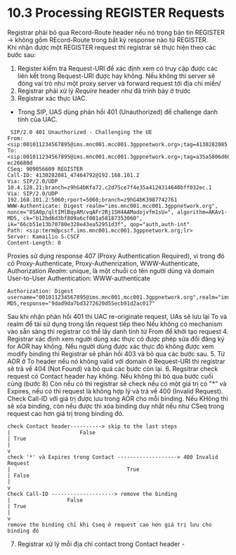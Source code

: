 # 10.3 Processing REGISTER Requests
Registrar phải bỏ qua Record-Route header nếu nó trong bản tin REGISTER -> không gồm REcord-Route trong bất kỳ response nào từ REGISTER. \
Khi nhận được một REGISTER request thì registrar sẽ thực hiện theo các bước sau: 
1. Register kiểm tra Request-URI để xác định xem có truy cập được các liên kết trong Request-URI được hay không. Nếu không thì server sẽ đóng vai trò như một proxy server và forward request tới địa chỉ miền/
2. Registrar phải xử lý *Require* header như đã trình bày ở trước
3. Registrar xác thực UAC. 
  - Trong SIP, UAS dùng phản hồi 401 (Unauthorized) để challenge danh tính của UAC. 
   ```
    SIP/2.0 401 Unauthorized - Challenging the UE
  From: <sip:001011234567895@ims.mnc001.mcc001.3gppnetwork.org>;tag=4130282085
  To: <sip:001011234567895@ims.mnc001.mcc001.3gppnetwork.org>;tag=a35a5806d6040414c4d26ea88c1e71a0-ec26680d
  CSeq: 909056609 REGISTER
  Call-ID: 4130282081_47464792@192.168.101.2
  Via: SIP/2.0/UDP 10.4.128.21;branch=z9hG4bKfa72.c2d75ce7f4e35a4124314640bff032ec.1
  Via: SIP/2.0/UDP 192.168.101.2:5060;rport=5060;branch=z9hG4bK3987742761
  WWW-Authenticate: Digest realm="ims.mnc001.mcc001.3gppnetwork.org",    nonce="8SA0p/qltIMlBqyAM/vqAFr2Rj1SH4AAMadojvfm1sU=", algorithm=AKAv1-MD5, ck="b12bd6d3bf809a6cf001a58187353060", ik="66cb51e13b70780e328e43ea52951d3f", qop="auth,auth-int"
  Path: <sip:term@pcscf.ims.mnc001.mcc001.3gppnetwork.org;lr>
  Server: Kamailio S-CSCF
  Content-Length: 0
  ```
  Proxies sử dụng response 407 (Proxy Authentication Required), vì trong đó có Proxy-Authenticate, Proxy-Authenrization, WWW-Authenticate, Authorization 
  *Realm*: unique, là một chuỗi có tên người dùng và domain 
  User-to-User Authentication: WWW-authenticate 
  ```
  Authorization: Digest username="001011234567895@ims.mnc001.mcc001.3gppnetwork.org",realm="ims.mnc001.mcc001.3gppnetwork.org",uri="sip:ims.mnc001.mcc001.3gppnetwork.org",qop=auth,nonce="8SA0p/qltIMlBqyAM/vqAFr2Rj1SH4AAMadojvfm1sU=",nc=00000001,cnonce="4130282079",algorithm=AKAv1-MD5,response="9dad9da7bd3272620d55ecb91d2ac017"
  ```
  Sau khi nhận phản hồi 401 thì UAC re-originate request, UAs sẽ lưu lại To và realm để tái sử dụng trong lần request tiếp theo 
Nếu không có mechanism vào sẵn sàng thì registrar có thể lấy danh tính từ From để khởi tạo request
4. Registrar xác định xem người dùng xác thực có được phép sửa đổi đăng ký for AOR hay không. Nếu người dùng được xác thực đó không được xem modify binding thì Registrar sẽ phản hồi 403 và bỏ qua các bước sau. 
5. Từ AOR ở To header nếu nó không valid với domain ở Request-URI thì registrar sẽ trả về 404 (Not Found) và bỏ quá các bước còn lại. 
6. Regsitrar check request có Contact header hay không. Nếu không thì bỏ qua bước cuối cùng (bước 8) 
   Còn nếu có thì registrar sẽ check nếu có một giá trị có "*" và Expires, nếu có thì request là không hợp lý và trả về 400 (Invalid Request). \
   Check Call-ID với giá trị được lưu trong AOR cho mỗi binding. Nếu KHông thì sẽ xóa binding, còn nếu được thì xóa binding duy nhất nếu như CSeq trong request cao hơn giá trị trong binding đó. 
   ```
   check Contact header----------> skip to the last steps 
   |                      False
   | True
   |
   v
   check '*' và Expires trong Contact -------------------> 400 Invalid Request
   |                                     True
   | False
   |
   v
   Check Call-ID --------------------> remove the binding
   |                  False
   | True
   |
   v 
   remove the binding chỉ khi Cseq ở request cao hơn giá trị lưu cho binding đó
   ```
  7. Registrar xử lý mỗi địa chỉ contact trong Contact header 
    - 
   


